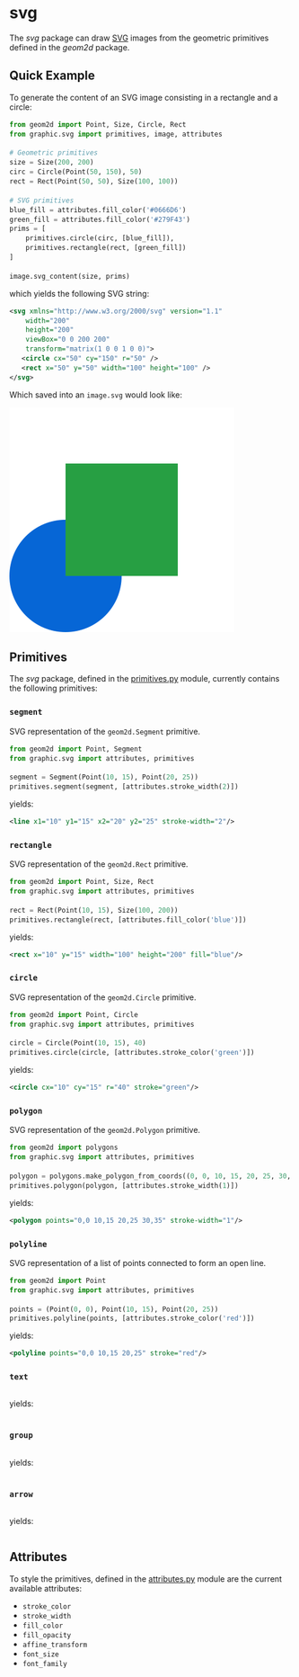 # svg

The _svg_ package can draw [SVG](https://developer.mozilla.org/en-US/docs/Web/SVG) images from the geometric primitives defined in the _geom2d_ package.

## Quick Example

To generate the content of an SVG image consisting in a rectangle and a circle:

````python
from geom2d import Point, Size, Circle, Rect
from graphic.svg import primitives, image, attributes

# Geometric primitives
size = Size(200, 200)
circ = Circle(Point(50, 150), 50)
rect = Rect(Point(50, 50), Size(100, 100))

# SVG primitives
blue_fill = attributes.fill_color('#0666D6')
green_fill = attributes.fill_color('#279F43')
prims = [
    primitives.circle(circ, [blue_fill]),
    primitives.rectangle(rect, [green_fill])
]

image.svg_content(size, prims)
````
 which yields the following SVG string:
 
 ````xml
<svg xmlns="http://www.w3.org/2000/svg" version="1.1"
     width="200"
     height="200"
     viewBox="0 0 200 200"
     transform="matrix(1 0 0 1 0 0)">
    <circle cx="50" cy="150" r="50" />
	<rect x="50" y="50" width="100" height="100" />
</svg>
````

Which saved into an `image.svg` would look like:

![](../../img/svg_image_rect_circ.svg)

## Primitives

The _svg_ package, defined in the [primitives.py](./primitives.py) module, currently contains the following primitives:

### `segment`

SVG representation of the `geom2d.Segment` primitive.

```python
from geom2d import Point, Segment
from graphic.svg import attributes, primitives

segment = Segment(Point(10, 15), Point(20, 25))
primitives.segment(segment, [attributes.stroke_width(2)])
```
yields:
```xml
<line x1="10" y1="15" x2="20" y2="25" stroke-width="2"/>
```

### `rectangle`

SVG representation of the `geom2d.Rect` primitive.

```python
from geom2d import Point, Size, Rect
from graphic.svg import attributes, primitives

rect = Rect(Point(10, 15), Size(100, 200))
primitives.rectangle(rect, [attributes.fill_color('blue')])
```
yields:
```xml
<rect x="10" y="15" width="100" height="200" fill="blue"/>
```

### `circle`

SVG representation of the `geom2d.Circle` primitive.

```python
from geom2d import Point, Circle
from graphic.svg import attributes, primitives

circle = Circle(Point(10, 15), 40)
primitives.circle(circle, [attributes.stroke_color('green')])
```
yields:
```xml
<circle cx="10" cy="15" r="40" stroke="green"/>
```

### `polygon`

SVG representation of the `geom2d.Polygon` primitive.

```python
from geom2d import polygons
from graphic.svg import attributes, primitives

polygon = polygons.make_polygon_from_coords((0, 0, 10, 15, 20, 25, 30, 35))
primitives.polygon(polygon, [attributes.stroke_width(1)])

```
yields:
```xml
<polygon points="0,0 10,15 20,25 30,35" stroke-width="1"/>
```

### `polyline`

SVG representation of a list of points connected to form an open line.

```python
from geom2d import Point
from graphic.svg import attributes, primitives

points = (Point(0, 0), Point(10, 15), Point(20, 25))
primitives.polyline(points, [attributes.stroke_color('red')])
```
yields:
```xml
<polyline points="0,0 10,15 20,25" stroke="red"/>
```

### `text`

```python

```
yields:
```xml

```

### `group`

```python

```
yields:
```xml

```

### `arrow`

```python

```
yields:
```xml

```


## Attributes

To style the primitives, defined in the [attributes.py](./attributes.py) module are the current available attributes:

- `stroke_color`
- `stroke_width`
- `fill_color`
- `fill_opacity`
- `affine_transform`
- `font_size`
- `font_family` 